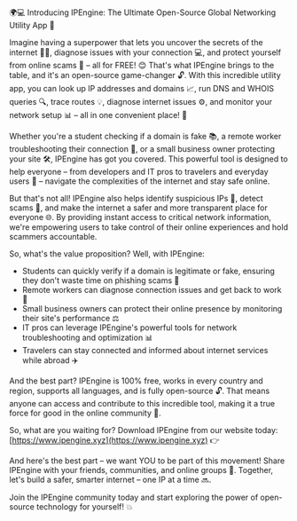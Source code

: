 🌍💻 Introducing IPEngine: The Ultimate Open-Source Global Networking Utility App 🚀

Imagine having a superpower that lets you uncover the secrets of the internet 🕵️‍♀️, diagnose issues with your connection 💻, and protect yourself from online scams 🚫 – all for FREE! 😊 That's what IPEngine brings to the table, and it's an open-source game-changer 🔓. With this incredible utility app, you can look up IP addresses and domains 📈, run DNS and WHOIS queries 🔍, trace routes 💡, diagnose internet issues ⚙️, and monitor your network setup 📊 – all in one convenient place! 🤩

Whether you're a student checking if a domain is fake 📚, a remote worker troubleshooting their connection 🏢, or a small business owner protecting your site 🛠️, IPEngine has got you covered. This powerful tool is designed to help everyone – from developers and IT pros to travelers and everyday users 👥 – navigate the complexities of the internet and stay safe online.

But that's not all! IPEngine also helps identify suspicious IPs 🔴, detect scams 🚨, and make the internet a safer and more transparent place for everyone 🌐. By providing instant access to critical network information, we're empowering users to take control of their online experiences and hold scammers accountable.

So, what's the value proposition? Well, with IPEngine:

* Students can quickly verify if a domain is legitimate or fake, ensuring they don't waste time on phishing scams 📝
* Remote workers can diagnose connection issues and get back to work 💼
* Small business owners can protect their online presence by monitoring their site's performance ⚖️
* IT pros can leverage IPEngine's powerful tools for network troubleshooting and optimization 📊
* Travelers can stay connected and informed about internet services while abroad ✈️

And the best part? IPEngine is 100% free, works in every country and region, supports all languages, and is fully open-source 🔓. That means anyone can access and contribute to this incredible tool, making it a true force for good in the online community 🌟.

So, what are you waiting for? Download IPEngine from our website today: [https://www.ipengine.xyz](https://www.ipengine.xyz) 👉

And here's the best part – we want YOU to be part of this movement! Share IPEngine with your friends, communities, and online groups 🤝. Together, let's build a safer, smarter internet – one IP at a time 🔜.

Join the IPEngine community today and start exploring the power of open-source technology for yourself! 💥